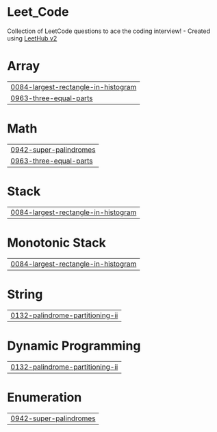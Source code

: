 # Leet_Code
Collection of LeetCode questions to ace the coding interview! - Created using [LeetHub v2](https://github.com/arunbhardwaj/LeetHub-2.0)


# Array
|  |
| ------- |
| [0084-largest-rectangle-in-histogram](https://github.com/DivyankR16/Leet_Code/tree/master/0084-largest-rectangle-in-histogram) |
| [0963-three-equal-parts](https://github.com/DivyankR16/Leet_Code/tree/master/0963-three-equal-parts) |
# Math
|  |
| ------- |
| [0942-super-palindromes](https://github.com/DivyankR16/Leet_Code/tree/master/0942-super-palindromes) |
| [0963-three-equal-parts](https://github.com/DivyankR16/Leet_Code/tree/master/0963-three-equal-parts) |
# Stack
|  |
| ------- |
| [0084-largest-rectangle-in-histogram](https://github.com/DivyankR16/Leet_Code/tree/master/0084-largest-rectangle-in-histogram) |
# Monotonic Stack
|  |
| ------- |
| [0084-largest-rectangle-in-histogram](https://github.com/DivyankR16/Leet_Code/tree/master/0084-largest-rectangle-in-histogram) |
# String
|  |
| ------- |
| [0132-palindrome-partitioning-ii](https://github.com/DivyankR16/Leet_Code/tree/master/0132-palindrome-partitioning-ii) |
# Dynamic Programming
|  |
| ------- |
| [0132-palindrome-partitioning-ii](https://github.com/DivyankR16/Leet_Code/tree/master/0132-palindrome-partitioning-ii) |
# Enumeration
|  |
| ------- |
| [0942-super-palindromes](https://github.com/DivyankR16/Leet_Code/tree/master/0942-super-palindromes) |